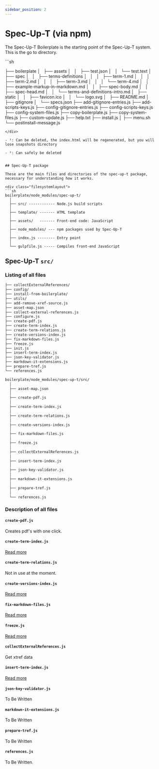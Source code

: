 ```yaml
---
sidebar_position: 2
---
```


# Spec-Up-T (via npm)

The Spec-Up-T Boilerplate is the starting point of the Spec-Up-T system. This is the go to directory.

<div class="filesystemlayout">
```sh

├── boilerplate
│   ├── assets
│   │   ├── test.json
│   │   └── test.text
│   ├── spec
│   │   ├── terms-definitions
│   │   │   ├── term-1.md
│   │   │   ├── term-2.md
│   │   │   ├── term-3.md
│   │   │   └── term-4.md
│   │   ├── example-markup-in-markdown.md
│   │   ├── spec-body.md
│   │   ├── spec-head.md
│   │   └── terms-and-definitions-intro.md
│   ├── static
│   │   ├── favicon.ico
│   │   └── logo.svg
│   ├── README.md
│   ├── gitignore
│   └── specs.json
├── add-gitignore-entries.js
├── add-scripts-keys.js
├── config-gitignore-entries.js
├── config-scripts-keys.js
├── config-system-files.js
├── copy-boilerplate.js
├── copy-system-files.js
├── custom-update.js
├── help.txt
├── install.js
│
├── menu.sh
└── postinstall-message.js




```
</div>

- ¹: Can be deleted, the index.html will be regenerated, but you will lose snapshots directory

- ²: Can safely be deleted


## Spec-Up-T package

These are the main files and directories of the spec-up-t package, necessary for understanding how it works.

<div class="filesystemlayout">
```sh
boilerplate/node_modules/spec-up-t/
  │
  ├── src/ ------------ Node.js build scripts
  │
  ├── template/ ------- HTML template
  │
  ├── assets/   ------- Front-end code: JavaScript
  │
  ├── node_modules/ --- npm packages used by Spec-Up-T
  │
  ├── index.js -------- Entry point
  │
  └── gulpfile.js ----- Compiles front-end JavaScript
```
</div>

## Spec-Up-T `src/`

### Listing of all files

<div class="filesystemlayout">

```sh
├── collectExternalReferences/
├── config/
├── install-from-boilerplate/
├── utils/
├── add-remove-xref-source.js
├── asset-map.json
├── collect-external-references.js
├── configure.js
├── create-pdf.js
├── create-term-index.js
├── create-term-relations.js
├── create-versions-index.js
├── fix-markdown-files.js
├── freeze.js
├── init.js
├── insert-term-index.js
├── json-key-validator.js
├── markdown-it-extensions.js
├── prepare-tref.js
└── references.js
```




```sh
boilerplate/node_modules/spec-up-t/src/
  │
  ├── asset-map.json
  │
  ├── create-pdf.js
  │
  ├── create-term-index.js
  │
  ├── create-term-relations.js
  │
  ├── create-versions-index.js
  │
  ├── fix-markdown-files.js
  │
  ├── freeze.js
  │
  ├── collectExternalReferences.js
  │
  ├── insert-term-index.js
  │
  ├── json-key-validator.js
  │
  ├── markdown-it-extensions.js
  │
  ├── prepare-tref.js
  │
  └── references.js

```

</div>

### Description of all files

#### `create-pdf.js`

Creates pdf's with one click.

#### `create-term-index.js`

[Read more](../../workflow-abstraction.md#create-term-indexjs)

#### `create-term-relations.js`

Not in use at the moment.

#### `create-versions-index.js`

[Read more](../../workflow-abstraction.md#create-versions-indexjs)

#### `fix-markdown-files.js`

[Read more](../../workflow-abstraction.md#fix-markdown-filesjs)

#### `freeze.js`

[Read more](../../workflow-abstraction.md#menu-option-8-freeze-specification)

#### `collectExternalReferences.js`

Get xtref data

#### `insert-term-index.js`

[Read more](../../workflow-abstraction.md#insert-term-indexjs)

#### `json-key-validator.js`

To Be Written

#### `markdown-it-extensions.js`

To Be Written

#### `prepare-tref.js`

To Be Written

#### `references.js`

To Be Written.
